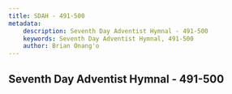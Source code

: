 ```yaml
---
title: SDAH - 491-500
metadata:
    description: Seventh Day Adventist Hymnal - 491-500
    keywords: Seventh Day Adventist Hymnal, 491-500
    author: Brian Onang'o
---
```



## Seventh Day Adventist Hymnal - 491-500
  